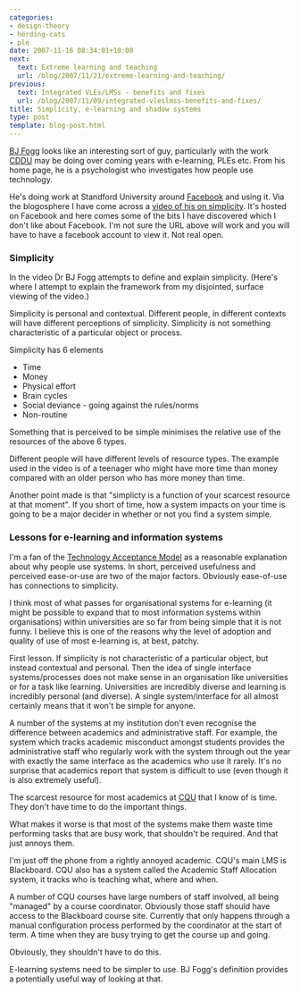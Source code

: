 ```yaml
---
categories:
- design-theory
- herding-cats
- ple
date: 2007-11-16 08:34:01+10:00
next:
  text: Extreme learning and teaching
  url: /blog/2007/11/21/extreme-learning-and-teaching/
previous:
  text: Integrated VLEs/LMSs - benefits and fixes
  url: /blog/2007/11/09/integrated-vleslmss-benefits-and-fixes/
title: Simplicity, e-learning and shadow systems
type: post
template: blog-post.html
---
```

[BJ Fogg](http://www.bjfogg.com/) looks like an interesting sort of guy, particularly with the work [CDDU](http://cddu.cqu.edu.au/) may be doing over coming years with e-learning, PLEs etc. From his home page, he is a psychologist who investigates how people use technology.

He's doing work at Standford University around [Facebook](http://facebook.com/) and using it. Via the blogosphere I have come across a [video of his on simplicity](http://cquedu.facebook.com/video/video.php?v=523316292793&ref=nf). It's hosted on Facebook and here comes some of the bits I have discovered which I don't like about Facebook. I'm not sure the URL above will work and you will have to have a facebook account to view it. Not real open.

### Simplicity

In the video Dr BJ Fogg attempts to define and explain simplicity. (Here's where I attempt to explain the framework from my disjointed, surface viewing of the video.)

Simplicity is personal and contextual. Different people, in different contexts will have different perceptions of simplicity. Simplicity is not something characteristic of a particular object or process.

Simplicity has 6 elements

- Time
- Money
- Physical effort
- Brain cycles
- Social deviance - going against the rules/norms
- Non-routine

Something that is perceived to be simple minimises the relative use of the resources of the above 6 types.

Different people will have different levels of resource types. The example used in the video is of a teenager who might have more time than money compared with an older person who has more money than time.

Another point made is that "simplicty is a function of your scarcest resource at that moment". If you short of time, how a system impacts on your time is going to be a major decider in whether or not you find a system simple.

### Lessons for e-learning and information systems

I'm a fan of the [Technology Acceptance Model](http://en.wikipedia.org/wiki/Technology_acceptance_model) as a reasonable explanation about why people use systems. In short, perceived usefulness and perceived ease-or-use are two of the major factors. Obviously ease-of-use has connections to simplicity.

I think most of what passes for organisational systems for e-learning (it might be possible to expand that to most information systems within organisations) within universities are so far from being simple that it is not funny. I believe this is one of the reasons why the level of adoption and quality of use of most e-learning is, at best, patchy.

First lesson. If simplicity is not characteristic of a particular object, but instead contextual and personal. Then the idea of single interface systems/processes does not make sense in an organisation like universities or for a task like learning. Universities are incredibly diverse and learning is incredibly personal (and diverse). A single system/interface for all almost certainly means that it won't be simple for anyone.

A number of the systems at my institution don't even recognise the difference between academics and administrative staff. For example, the system which tracks academic misconduct amongst students provides the administrative staff who regularly work with the system through out the year with exactly the same interface as the academics who use it rarely. It's no surprise that academics report that system is difficult to use (even though it is also extremely useful).

The scarcest resource for most academics at [CQU](http://www.cqu.edu.au) that I know of is time. They don't have time to do the important things.

What makes it worse is that most of the systems make them waste time performing tasks that are busy work, that shouldn't be required. And that just annoys them.

I'm just off the phone from a rightly annoyed academic. CQU's main LMS is Blackboard. CQU also has a system called the Academic Staff Allocation system, it tracks who is teaching what, where and when.

A number of CQU courses have large numbers of staff involved, all being "managed" by a course coordinator. Obviously those staff should have access to the Blackboard course site. Currently that only happens through a manual configuration process performed by the coordinator at the start of term. A time when they are busy trying to get the course up and going.

Obviously, they shouldn't have to do this.

E-learning systems need to be simpler to use. BJ Fogg's definition provides a potentially useful way of looking at that.